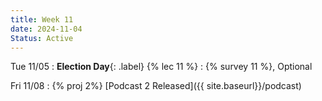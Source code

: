 ```yaml
---
title: Week 11
date: 2024-11-04
Status: Active
---
```


Tue 11/05
: **Election Day**{: .label} {% lec 11 %}
  : {% survey 11 %}, Optional

Fri 11/08
: {% proj 2%} [Podcast 2 Released]({{ site.baseurl}}/podcast)
